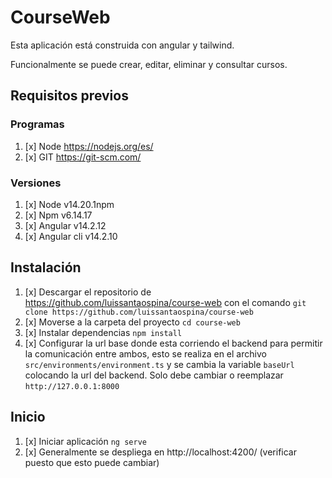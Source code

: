 # CourseWeb
Esta aplicación está construida con angular y tailwind.

Funcionalmente se puede crear, editar, eliminar y consultar cursos.

## Requisitos previos

### Programas
1. [x] Node https://nodejs.org/es/
2. [x] GIT https://git-scm.com/

### Versiones
1. [x] Node v14.20.1npm
2. [x] Npm v6.14.17
3. [x] Angular v14.2.12
4. [x] Angular cli v14.2.10

## Instalación
1. [x] Descargar el repositorio de https://github.com/luissantaospina/course-web con el comando `git clone https://github.com/luissantaospina/course-web`
2. [x] Moverse a la carpeta del proyecto `cd course-web`
3. [x] Instalar dependencias `npm install`
4. [x] Configurar la url base donde esta corriendo el backend para permitir la comunicación entre ambos, esto se realiza en el archivo `src/environments/environment.ts` y se cambia la variable `baseUrl` colocando la url del backend. Solo debe cambiar o reemplazar `http://127.0.0.1:8000`


## Inicio
1. [x] Iniciar aplicación `ng serve`
2. [x] Generalmente se despliega en http://localhost:4200/ (verificar puesto que esto puede cambiar)
